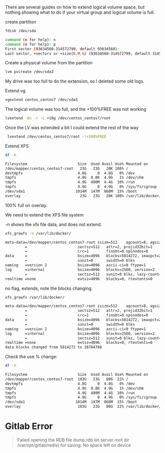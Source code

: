 There are several guides on how to extend logical volume space, but nothing showing what to do if your virtual group and logical volume is full.


create  partition
```sh
fdisk /dev/sda

command (m for help): n
command (m for help): p
First sector (93634560-314572799, default 93634560):
Last sector, +sectors or +size{K,M,G} (93634560-314572799, default 314572799):

```

Create a physical volume from the partition
```sh
lvm pvcreate /dev/sda3
```

My drive was too full to do the extension, so I deleted some old logs.

Extend vg
```sh
vgextend centos_centos7 /dev/sda3
```

The logical volume was too full, and the +100%FREE was not working
```sh
lvextend -An -r -L +10g /dev/centos_centos7/root
```

Once the LV was extended a bit I could extend the rest of the way
```sh
 lvextend /dev/centos_centos7/root -l+100%FREE
```


Extend XFS

```sh
df -h

Filesystem                       Size  Used Avail Use% Mounted on
/dev/mapper/centos_centos7-root   23G   23G   20K 100% /
devtmpfs                         4.8G     0  4.8G   0% /dev
tmpfs                            4.9G  8.0K  4.9G   1% /dev/shm
tmpfs                            4.9G  490M  4.4G  10% /run
tmpfs                            4.9G     0  4.9G   0% /sys/fs/cgroup
/dev/sda1                       1014M  147M  868M  15% /boot
overlay                           23G   23G   20K 100% /var/lib/docker/overlay2/
```

100% full on overlay.

We need to extend the XFS file system

-n shows the xfs file data, and does not extend.
```sh
xfs_growfs -n /var/lib/docker/

meta-data=/dev/mapper/centos_centos7-root isize=512    agcount=8, agsize=798208 blks
         =                       sectsz=512   attr=2, projid32bit=1
         =                       crc=1        finobt=0 spinodes=0
data     =                       bsize=4096   blocks=5814272, imaxpct=25
         =                       sunit=0      swidth=0 blks
naming   =version 2              bsize=4096   ascii-ci=0 ftype=1
log      =internal               bsize=4096   blocks=2560, version=2
         =                       sectsz=512   sunit=0 blks, lazy-count=1
realtime =none                   extsz=4096   blocks=0, rtextents=0
```

no flag, extends, note the blocks changing.
```sh
xfs_growfs /var/lib/docker/

meta-data=/dev/mapper/centos_centos7-root isize=512    agcount=8, agsize=798208 blks
         =                       sectsz=512   attr=2, projid32bit=1
         =                       crc=1        finobt=0 spinodes=0
data     =                       bsize=4096   blocks=5814272, imaxpct=25
         =                       sunit=0      swidth=0 blks
naming   =version 2              bsize=4096   ascii-ci=0 ftype=1
log      =internal               bsize=4096   blocks=2560, version=2
         =                       sectsz=512   sunit=0 blks, lazy-count=1
realtime =none                   extsz=4096   blocks=0, rtextents=0
data blocks changed from 5814272 to 26784768
```

Check the use % change:

```sh
df -h

Filesystem                       Size  Used Avail Use% Mounted on
/dev/mapper/centos_centos7-root  103G   23G   80G  22% /
devtmpfs                         4.8G     0  4.8G   0% /dev
tmpfs                            4.9G  8.0K  4.9G   1% /dev/shm
tmpfs                            4.9G  490M  4.4G  10% /run
tmpfs                            4.9G     0  4.9G   0% /sys/fs/cgroup
/dev/sda1                       1014M  147M  868M  15% /boot
overlay                          103G   23G   80G  22% /var/lib/docker/overlay2/02bc5da772bd1b882950b843d7a235e873b59de343ee30bb2a71df4cb0a51b3b/merged
```

# Gitlab Error

> Failed opening the RDB file dump.rdb (in server root dir /var/opt/gitlab/redis) for saving: No space left on device
